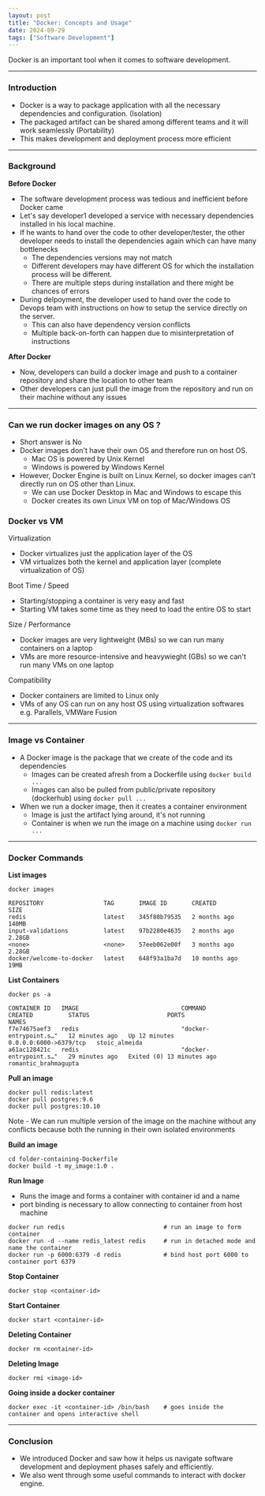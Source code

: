 ```yaml
---
layout: post
title: "Docker: Concepts and Usage"
date: 2024-09-29
tags: ["Software Development"]
---
```


Docker is an important tool when it comes to software development.

---
### Introduction

- Docker is a way to package application with all the necessary dependencies and configuration. (Isolation)
- The packaged artifact can be shared among different teams and it will work seamlessly (Portability)
- This makes development and deployment process more efficient

---
### Background

**Before Docker**
- The software development process was tedious and inefficient before Docker came
- Let's say developer1 developed a service with necessary dependencies installed in his local machine.
- If he wants to hand over the code to other developer/tester, the other developer needs to install the dependencies again which can have many bottlenecks
    - The dependencies versions may not match
    - Different developers may have different OS for which the installation process will be different.
    - There are multiple steps during installation and there might be chances of errors
- During delpoyment, the developer used to hand over the code to Devops team with instructions on how to setup the service directly on the server.
    - This can also have dependency version conflicts
    - Multiple back-on-forth can happen due to misinterpretation of instructions

**After Docker**
- Now, developers can build a docker image and push to a container repository and share the location to other team
- Other developers can just pull the image from the repository and run on their machine without any issues

---
### Can we run docker images on any OS ?
- Short answer is No
- Docker images don't have their own OS and therefore run on host OS.
    - Mac OS is powered by Unix Kernel
    - Windows is powered by Windows Kernel
- However, Docker Engine is built on Linux Kernel, so docker images can't directly run on OS other than Linux.
    - We can use Docker Desktop in Mac and Windows to escape this
    - Docker creates its own Linux VM on top of Mac/Windows OS

### Docker vs VM
Virtualization
- Docker virtualizes just the application layer of the OS 
- VM virtualizes both the kernel and application layer (complete virtualization of OS)

Boot Time / Speed
- Starting/stopping a container is very easy and fast
- Starting VM takes some time as they need to load the entire OS to start

Size / Performance
- Docker images are very lightweight (MBs) so we can run many containers on a laptop
- VMs are more resource-intensive and heavywieght (GBs) so we can't run many VMs on one laptop

Compatibility
- Docker containers are limited to Linux only
- VMs of any OS can run on any host OS using virtualization softwares e.g. Parallels, VMWare Fusion


---
### Image vs Container

- A Docker image is the package that we create of the code and its dependencies
    - Images can be created afresh from a Dockerfile using `docker build ...`
    - Images can also be pulled from public/private repository (dockerhub) using `docker pull ...`
- When we run a docker image, then it creates a container environment
    - Image is just the artifact lying around, it's not running
    - Container is when we run the image on a machine using `docker run ...`

---
### Docker Commands

**List images**

```
docker images

REPOSITORY                 TAG       IMAGE ID       CREATED         SIZE
redis                      latest    345f80b79535   2 months ago    140MB
input-validations          latest    97b2280e4635   2 months ago    2.28GB
<none>                     <none>    57eeb062e00f   3 months ago    2.28GB
docker/welcome-to-docker   latest    648f93a1ba7d   10 months ago   19MB
```

**List Containers**

```
docker ps -a

CONTAINER ID   IMAGE                             COMMAND                  CREATED          STATUS                      PORTS                    NAMES
f7e74675aef3   redis                             "docker-entrypoint.s…"   12 minutes ago   Up 12 minutes               0.0.0.0:6000->6379/tcp   stoic_almeida
a61ac128421c   redis                             "docker-entrypoint.s…"   29 minutes ago   Exited (0) 13 minutes ago                            romantic_brahmagupta

```

**Pull an image**

```
docker pull redis:latest
docker pull postgres:9.6
docker pull postgres:10.10
```

Note - We can run multiple version of the image on the machine without any conflicts because both the running in their own isolated environments

**Build an image**

```
cd folder-containing-Dockerfile
docker build -t my_image:1.0 .
```

**Run Image**
- Runs the image and forms a container with container id and a name
- port binding is necessary to allow connecting to container from host machine

```
docker run redis                            # run an image to form container
docker run -d --name redis_latest redis     # run in detached mode and name the container
docker run -p 6000:6379 -d redis            # bind host port 6000 to container port 6379       
```

**Stop Container**

```
docker stop <container-id>
```

**Start Container**

```
docker start <container-id>
```

**Deleting Container**

```
docker rm <container-id>
```

**Deleting Image**

```
docker rmi <image-id>
```

**Going inside a docker container**

```
docker exec -it <container-id> /bin/bash    # goes inside the container and opens interactive shell
```

---
### Conclusion

- We introduced Docker and saw how it helps us navigate software development and deployment phases safely and efficiently.
- We also went through some useful commands to interact with docker engine.

